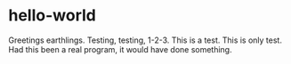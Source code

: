 # hello-world

Greetings earthlings.  Testing, testing, 1-2-3.  This is a test.  This is only test.  Had this been a real program, it would have done something.


